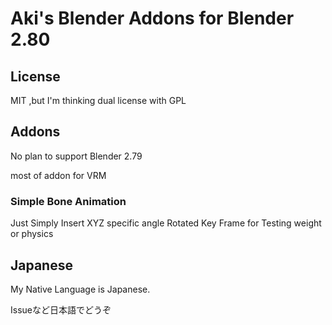 Aki's Blender Addons for Blender 2.80
==
License
--
MIT ,but I'm thinking dual license with GPL

Addons
--
No plan to support Blender 2.79

most of addon for VRM

### Simple Bone Animation
Just Simply Insert XYZ specific angle Rotated Key Frame
for Testing weight or physics

Japanese
--
My Native Language is Japanese.

Issueなど日本語でどうぞ